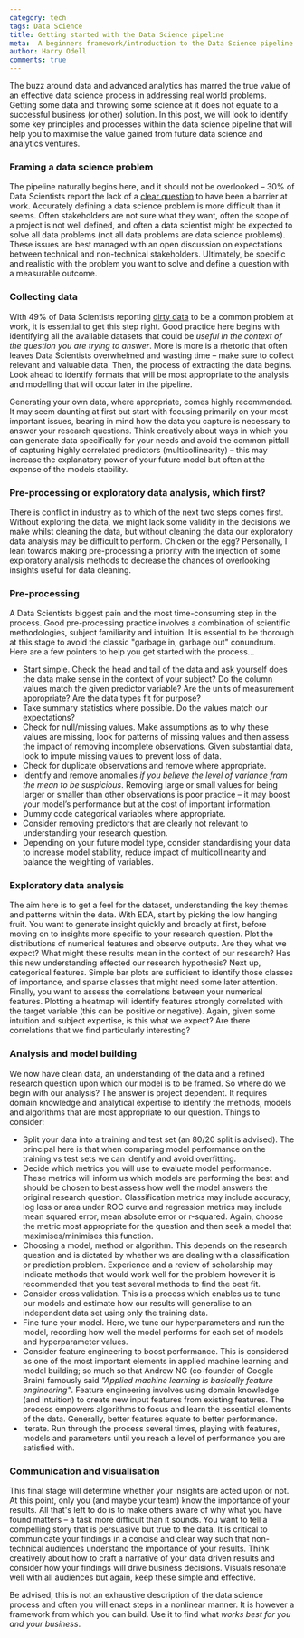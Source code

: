 ```yaml
---
category: tech
tags: Data Science
title: Getting started with the Data Science pipeline
meta:  A beginners framework/introduction to the Data Science pipeline
author: Harry Odell
comments: true
---
```


The buzz around data and advanced analytics has marred the true value of an effective data science process in addressing real world problems. Getting some data and throwing some science at it does not equate to a successful business (or other) solution. In this post, we will look to identify some key principles and processes within the data science pipeline that will help you to maximise the value gained from future data science and analytics ventures.

### Framing a data science problem

The pipeline naturally begins here, and it should not be overlooked – 30% of Data Scientists report the lack of a [clear question](https://www.kaggle.com/surveys/2017) to have been a barrier at work. Accurately defining a data science problem is more difficult than it seems. Often stakeholders are not sure what they want, often the scope of a project is not well defined, and often a data scientist might be expected to solve all data problems (not all data problems are data science problems). These issues are best managed with an open discussion on expectations between technical and non-technical stakeholders. Ultimately, be specific and realistic with the problem you want to solve and define a question with a measurable outcome. 


### Collecting data

With 49% of Data Scientists reporting [dirty data](https://www.kaggle.com/surveys/2017) to be a common problem at work, it is essential to get this step right. Good practice here begins with identifying all the available datasets that could be *useful in the context of the question you are trying to answer*. More is more is a rhetoric that often leaves Data Scientists overwhelmed and wasting time – make sure to collect relevant and valuable data. Then, the process of extracting the data begins. Look ahead to identify formats that will be most appropriate to the analysis and modelling that will occur later in the pipeline.

Generating your own data, where appropriate, comes highly recommended. It may seem daunting at first but start with focusing primarily on your most important issues, bearing in mind how the data you capture is necessary to answer your research questions. Think creatively about ways in which you can generate data specifically for your needs and avoid the common pitfall of capturing highly correlated predictors (multicollinearity) – this may increase the explanatory power of your future model but often at the expense of the models stability.


### Pre-processing or exploratory data analysis, which first?

There is conflict in industry as to which of the next two steps comes first. Without exploring the data, we might lack some validity in the decisions we make whilst cleaning the data, but without cleaning the data our exploratory data analysis may be difficult to perform. Chicken or the egg? Personally, I lean towards making pre-processing a priority with the injection of some exploratory analysis methods to decrease the chances of overlooking insights useful for data cleaning. 

### Pre-processing 

A Data Scientists biggest pain and the most time-consuming step in the process. Good pre-processing practice involves a combination of scientific methodologies, subject familiarity and intuition. It is essential to be thorough at this stage to avoid the classic "garbage in, garbage out" conundrum. Here are a few pointers to help you get started with the process…
- Start simple. Check the head and tail of the data and ask yourself does the data make sense in the context of your subject? Do the column values match the given predictor variable? Are the units of measurement appropriate? Are the data types fit for purpose? 
- Take summary statistics where possible. Do the values match our expectations?
- Check for null/missing values. Make assumptions as to why these values are missing, look for patterns of missing values and then assess the impact of removing incomplete observations. Given substantial data, look to impute missing values to prevent loss of data. 
- Check for duplicate observations and remove where appropriate. 
- Identify and remove anomalies *if you believe the level of variance from the mean to be suspicious*. Removing large or small values for being larger or smaller than other observations is poor practice – it may boost your model’s performance but at the cost of important information. 
- Dummy code categorical variables where appropriate.
- Consider removing predictors that are clearly not relevant to understanding your research question.
- Depending on your future model type, consider standardising your data to increase model stability, reduce impact of multicollinearity and balance the weighting of variables.


### Exploratory data analysis

The aim here is to get a feel for the dataset, understanding the key themes and patterns within the data. With EDA, start by picking the low hanging fruit. You want to generate insight quickly and broadly at first, before moving on to insights more specific to your research question. Plot the distributions of numerical features and observe outputs. Are they what we expect? What might these results mean in the context of our research? Has this new understanding effected our research hypothesis? Next up, categorical features. Simple bar plots are sufficient to identify those classes of importance, and sparse classes that might need some later attention. Finally, you want to assess the correlations between your numerical features. Plotting a heatmap will identify features strongly correlated with the target variable (this can be positive or negative). Again, given some intuition and subject expertise, is this what we expect? Are there correlations that we find particularly interesting? 

### Analysis and model building

We now have clean data, an understanding of the data and a refined research question upon which our model is to be framed. So where do we begin with our analysis? The answer is project dependent. It requires domain knowledge and analytical expertise to identify the methods, models and algorithms that are most appropriate to our question. Things to consider:
-	Split your data into a training and test set (an 80/20 split is advised). The principal here is that when comparing model performance on the training vs test sets we can identify and avoid overfitting. 
-	Decide which metrics you will use to evaluate model performance. These metrics will inform us which models are performing the best and should be chosen to best assess how well the model answers the original research question. Classification metrics may include accuracy, log loss or area under ROC curve and regression metrics may include mean squared error, mean absolute error or r-squared. Again, choose the metric most appropriate for the question and then seek a model that maximises/minimises this function. 
-	Choosing a model, method or algorithm. This depends on the research question and is dictated by whether we are dealing with a classification or prediction problem. Experience and a review of scholarship may indicate methods that would work well for the problem however it is recommended that you test several methods to find the best fit. 
-	Consider cross validation. This is a process which enables us to tune our models and estimate how our results will generalise to an independent data set using only the training data. 
-	Fine tune your model. Here, we tune our hyperparameters and run the model, recording how well the model performs for each set of models and hyperparameter values. 
-	Consider feature engineering to boost performance. This is considered as one of the most important elements in applied machine learning and model building; so much so that Andrew NG (co-founder of Google Brain) famously said *"Applied machine learning is basically feature engineering"*. Feature engineering involves using domain knowledge (and intuition) to create new input features from existing features. The process empowers algorithms to focus and learn the essential elements of the data. Generally, better features equate to better performance.
-	Iterate. Run through the process several times, playing with features, models and parameters until you reach a level of performance you are satisfied with. 



### Communication and visualisation

This final stage will determine whether your insights are acted upon or not. At this point, only you (and maybe your team) know the importance of your results. All that's left to do is to make others aware of why what you have found matters – a task more difficult than it sounds. You want to tell a compelling story that is persuasive but true to the data. It is critical to communicate your findings in a concise and clear way such that non-technical audiences understand the importance of your results. Think creatively about how to craft a narrative of your data driven results and consider how your findings will drive business decisions. Visuals resonate well with all audiences but again, keep these simple and effective. 


Be advised, this is not an exhaustive description of the data science process and often you will enact steps in a nonlinear manner. It is however a framework from which you can build. Use it to find what *works best for you and your business*. 


